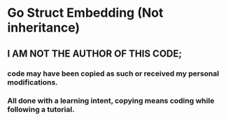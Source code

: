 # Go Struct Embedding (Not inheritance)

## I AM NOT THE AUTHOR OF THIS CODE; 
### code may have been copied as such or received my personal modifications.
### All done with a learning intent, copying means coding while following a tutorial.
